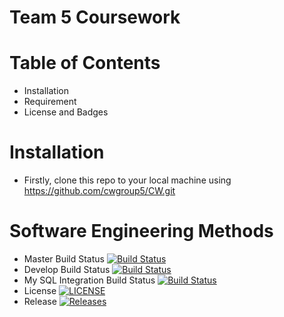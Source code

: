 # Team 5 Coursework

# Table of Contents
  - Installation
  - Requirement
  - License and Badges
# Installation
  - Firstly, clone this repo to your local machine using https://github.com/cwgroup5/CW.git

# Software Engineering Methods

- Master Build Status [![Build Status](https://travis-ci.org/cwgroup5/CW.svg?branch=master)](https://travis-ci.org/cwgroup5/CW)
- Develop Build Status [![Build Status](https://travis-ci.org/cwgroup5/CW.svg?branch=master)](https://travis-ci.org/cwgroup5/CW)
- My SQL Integration Build Status [![Build Status](https://travis-ci.org/cwgroup5/CW.svg?branch=feature/sql-integration)](https://travis-ci.org/cwgroup5/CW)
- License [![LICENSE](https://img.shields.io/github/license/cwgroup5/CW.svg?style=flat-square)](https://github.com/cwgroup5/CW/blob/master/LICENSE)
- Release [![Releases](https://img.shields.io/github/release/cwgroup5/CW/all.svg?style=flat-square)](https://github.com/cwgroup5/CW/releases)
